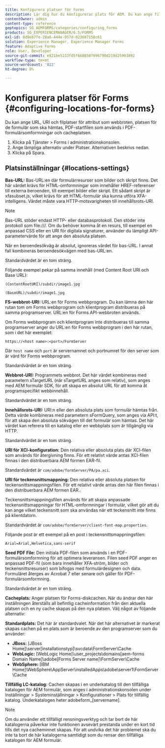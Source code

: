 ```yaml
---
title: Konfigurera platser för Forms
description: Lär dig hur du konfigurerar plats för AEM. Du kan ange filplatser för attributet, formulärets plats, startfilen för PDF och cacheplatsen.
contentOwner: admin
content-type: reference
geptopics: SG_AEMFORMS/categories/configuring_forms
products: SG_EXPERIENCEMANAGER/6.5/FORMS
exl-id: 0d9eb7fe-28a6-444e-957d-023687158c61
solution: Experience Manager, Experience Manager Forms
feature: Adaptive Forms
role: User, Developer
source-git-commit: e821be5233fd5f6688507096790d219d25903892
workflow-type: tm+mt
source-wordcount: '822'
ht-degree: 0%

---
```


# Konfigurera platser för Forms {#configuring-locations-for-forms}

Du kan ange URL, URI och filplatser för attribut som webbroten, platsen för de formulär som ska hämtas, PDF-startfilen som används i PDF-formulärsomformningar och cacheplatsen.

1. Klicka på Tjänster > Forms i administrationskonsolen.
1. Ange lämpliga alternativ under Platser. Alternativen beskrivs nedan.
1. Klicka på Spara.

## Platsinställningar {#locations-settings}

**Bas-URL:** Bas-URL:en där formulärresurser som bilder och skript finns. Det här värdet krävs för HTML-omformningar som innehåller HREF-referenser till externa beroenden, till exempel bilder eller skript. Ett sådant skript är xfasubset.js, vilket krävs för att HTML-formulär ska kunna utföra XFA-intelligens. Värdet måste vara HTTP-motsvarigheten till innehållsrots-URI.

>[!NOTE]
>
>Bas-URL stöder endast HTTP- eller databasprotokoll. Den stöder inte protokoll som file:///. Om du behöver komma åt en resurs, till exempel en anpassad CSS eller en URI för digitala signaturer, använder du lämpligt API-parametervärde för att ange den absoluta platsen.

När en beroendesökväg är absolut, ignoreras värdet för bas-URL. I annat fall kombineras beroendesökvägen med bas-URL:en.

Standardvärdet är en tom sträng.

Följande exempel pekar på samma innehåll (med Content Root URI och Base URL):

`(ContentRootURI)/subdir/image1.jpg`

`(BaseURL)/subdir/image1.jpg`

**FS-webbrot-URI:** URL:en för Forms webbprogram. Du kan lämna den här rutan tom om Forms webbprogram och klientprogram distribueras på samma programserver. URL:en för Forms API-webbroten används.

Om Forms webbprogram och klientprogram inte distribueras till samma programserver anger du URL:en för Forms webbprogram i den här rutan, som i det här exemplet:

`https://<host name>:<port>/FormServer`

Där `host name` och `port` är servernamnet och portnumret för den server som är värd för Forms webbprogram.

Standardvärdet är en tom sträng.

**Webbrot-URI:** Programmets webbrot. Det här värdet kombineras med parametern sTargetURL (när sTargetURL anges som relativ), som anges med AEM formulär SDK, för att skapa en absolut URL för att komma åt programspecifikt webbinnehåll.

Standardvärdet är en tom sträng.

**Innehållsrots-URI:** URI:n eller den absoluta plats som formulär hämtas från. Detta värde kombineras med parametern sFormQuery, som anges via API:t, för att skapa den absoluta sökvägen till det formulär som hämtas. Det här värdet kan referera till en katalog eller en webbplats som är tillgänglig via HTTP.

Standardvärdet är en tom sträng.

**URI för XCI-konfiguration:** Den relativa eller absoluta plats där XCI-filen som används för återgivning finns. För ett relativt värde antas XCI-filen finnas i den distribuerbara AEM formen EAR-fil.

Standardvärdet är `com/adobe/formServer/PA/pa.xci`.

**URI för teckensnittsmappning:** Den relativa eller absoluta platsen för teckensnittsmappningsfilen. För ett relativt värde antas den här filen finnas i den distribuerbara AEM formen EAR..

Teckensnittsmappningsfilen används för att skapa anpassade teckensnittsmappningar för HTML-omformningar i formulär, vilket gör att du kan ange vilket teckensnitt som ska användas när ett teckensnitt inte finns på klientdatorn.

Standardvärdet är `com/adobe/formServer/client-font-map.properties`.

Följande post är ett exempel på en post i teckensnittsmappningsfilen:

`Arial=Arial,Helvetica,sans-serif`

**Seed PDF File:** Den initiala PDF-filen som används i en PDF-formulärsomformning för att optimera leveransen. Filen seed PDF anger en anpassad PDF-fil (som bara innehåller XFA-ström, bilder och teckensnittsresurser) som bifogas med formulärdesignen och data. Formuläret återges av Acrobat 7 eller senare och gäller för PDF-formulärsomformning.

Standardvärdet är en tom sträng.

**Cacheplats:** Anger platsen för Forms-diskcachen. När du ändrar den här inställningen återställs all befintlig cacheinformation från den aktuella platsen och en ny cache skapas på den nya platsen. Välj något av följande alternativ:

**Standardplats:** Det här är standardvalet. När det här alternativet är markerat skapas cachen på en plats som är beroende av den programserver som du använder:

* **JBoss:** [JBoss Home]\server\[installationstyp]\svcdata\FormServer\Cache
* **WebLogic:** [WebLogic Home]\user_projects\domains\[aem-forms Domain Name]\adobe\[Forms Server name]\FormServer\Cache
* **WebSphere:** [IBM Home]\WebSphere\AppServer\installedApps\adobe\server1\FormServer\Cache

**Tillfällig LC-katalog:** Cachen skapas i en underkatalog till den tillfälliga katalogen för AEM formulär, som anges i administrationskonsolen under Inställningar > Systeminställningar > Konfigurationer > Plats för tillfällig katalog. Underkatalogen heter adobeform_[servername].

>[!NOTE]
>
>Om du använder ett tillfälligt rensningsverktyg och tar bort de här katalogerna påverkar inte funktionen avsevärt prestanda under en kort tid tills det nya cacheminnet skapas. För att undvika det här problemet ska du inte ta bort de här katalogerna samtidigt som du rensar den tillfälliga katalogen för AEM formulär.
